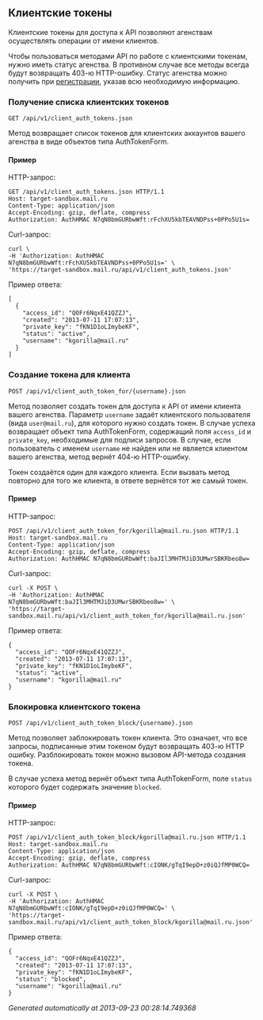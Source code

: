 ## Клиентские токены
Клиентские токены для доступа к API позволяют агенствам осуществлять
операции от имени клиентов.

Чтобы пользоваться методами API по работе с клиентскими токенам, нужно
иметь статус агенства. В противном случае все методы всегда будут
возвращать 403-ю HTTP-ошибку. Статус агенства можно получить при
[регистрации](https://target.mail.ru/agency/), указав всю необходимую
информацию.

### Получение списка клиентских токенов
`GET /api/v1/client_auth_tokens.json`

Метод возвращает список токенов для клиентских аккаунтов вашего агенства в
виде объектов типа AuthTokenForm.

#### Пример

HTTP-запрос:

    GET /api/v1/client_auth_tokens.json HTTP/1.1
    Host: target-sandbox.mail.ru
    Content-Type: application/json
    Accept-Encoding: gzip, deflate, compress
    Authorization: AuthHMAC N7qN8bmGURbwWft:rFchXU5kbTEAVNDPss+0PPo5U1s=

Curl-запрос:

    curl \
    -H 'Authorization: AuthHMAC N7qN8bmGURbwWft:rFchXU5kbTEAVNDPss+0PPo5U1s=' \
    'https://target-sandbox.mail.ru/api/v1/client_auth_tokens.json'

Пример ответа:

    [
      {
        "access_id": "QOFr6NqxE41QZZJ",
        "created": "2013-07-11 17:07:13",
        "private_key": "fKN1D1oLImybeKF",
        "status": "active",
        "username": "kgorilla@mail.ru"
      }
    ]


### Создание токена для клиента
`POST /api/v1/client_auth_token_for/{username}.json`

Метод позволяет создать токен для доступа к API от имени клиента вашего
агенства. Параметр `username` задаёт клиентского пользователя (вида
`user@mail.ru`), для которого нужно создать токен. В случае успеха
возвращает объект типа AuthTokenForm, содержащий поля `access_id` и
`private_key`, необходимые для подписи запросов. В случае, если
пользователь с именем `username` не найден или не является клиентом вашего
агенства, метод вернёт 404-ю HTTP-ошибку.

Токен создаётся один для каждого клиента. Если вызвать метод повторно для
того же клиента, в ответе вернётся тот же самый токен.

#### Пример

HTTP-запрос:

    POST /api/v1/client_auth_token_for/kgorilla@mail.ru.json HTTP/1.1
    Host: target-sandbox.mail.ru
    Content-Type: application/json
    Accept-Encoding: gzip, deflate, compress
    Authorization: AuthHMAC N7qN8bmGURbwWft:baJIl3MHTMJiD3UMwrSBKRbeo8w=

Curl-запрос:

    curl -X POST \
    -H 'Authorization: AuthHMAC N7qN8bmGURbwWft:baJIl3MHTMJiD3UMwrSBKRbeo8w=' \
    'https://target-sandbox.mail.ru/api/v1/client_auth_token_for/kgorilla@mail.ru.json'

Пример ответа:

    {
      "access_id": "QOFr6NqxE41QZZJ",
      "created": "2013-07-11 17:07:13",
      "private_key": "fKN1D1oLImybeKF",
      "status": "active",
      "username": "kgorilla@mail.ru"
    }


### Блокировка клиентского токена
`POST /api/v1/client_auth_token_block/{username}.json`

Метод позволяет заблокировать токен клиента. Это означает, что все запросы,
подписанные этим токеном будут возвращать 403-ю HTTP ошибку. Разблокировать
токен можно вызовом API-метода создания токена.

В случае успеха метод вернёт объект типа AuthTokenForm, поле `status`
которого будет содержать значение `blocked`.

#### Пример

HTTP-запрос:

    POST /api/v1/client_auth_token_block/kgorilla@mail.ru.json HTTP/1.1
    Host: target-sandbox.mail.ru
    Content-Type: application/json
    Accept-Encoding: gzip, deflate, compress
    Authorization: AuthHMAC N7qN8bmGURbwWft:cIONK/gTqI9epD+z0iQJfMP0WCQ=

Curl-запрос:

    curl -X POST \
    -H 'Authorization: AuthHMAC N7qN8bmGURbwWft:cIONK/gTqI9epD+z0iQJfMP0WCQ=' \
    'https://target-sandbox.mail.ru/api/v1/client_auth_token_block/kgorilla@mail.ru.json'

Пример ответа:

    {
      "access_id": "QOFr6NqxE41QZZJ",
      "created": "2013-07-11 17:07:13",
      "private_key": "fKN1D1oLImybeKF",
      "status": "blocked",
      "username": "kgorilla@mail.ru"
    }



*Generated automatically at 2013-09-23 00:28:14.749368*